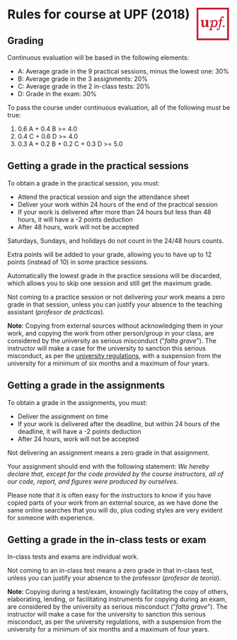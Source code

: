 # <img src="upf_logo.png" align="right" width="80"/>Rules for course at UPF (2018)

## Grading

Continuous evaluation will be based in the following elements:

* A: Average grade in the 9 practical sessions, minus the lowest one: 30%
* B: Average grade in the 3 assignments: 20%
* C: Average grade in the 2 in-class tests: 20%
* D: Grade in the exam: 30%

To pass the course under continuous evaluation, all of the following must be true:

1. 0.6 A + 0.4 B >= 4.0
1. 0.4 C + 0.6 D >= 4.0
1. 0.3 A + 0.2 B + 0.2 C + 0.3 D >= 5.0

## Getting a grade in the practical sessions

To obtain a grade in the practical session, you must:

* Attend the practical session and sign the attendance sheet
* Deliver your work within 24 hours of the end of the practical session
* If your work is delivered after more than 24 hours but less than 48 hours, it will have a -2 points deduction
* After 48 hours, work will not be accepted

Saturdays, Sundays, and holidays do not count in the 24/48 hours counts.

Extra points will be added to your grade, allowing you to have up to 12 points (instead of 10) in some practice sessions.

Automatically the lowest grade in the practice sessions will be discarded, which allows you to skip one session and still get the maximum grade.

Not coming to a practice session or not delivering your work means a zero grade in that session, unless you can justify your absence to the teaching assistant (*profesor de prácticas*).

**Note**: Copying from external sources without acknowledging them in your work, and copying the work from other person/group in your class, are considered by the university as serious misconduct ("*falta grave*"). The instructor will make a case for the university to sanction this serious misconduct, as per the [university regulations](https://seuelectronica.upf.edu/es/regim-disciplinari-dels-estudiants-de-la-universitat-pompeu-fabra), with a suspension from the university for a minimum of six months and a maximum of four years.

## Getting a grade in the assignments

To obtain a grade in the assignments, you must:

* Deliver the assignment on time
* If your work is delivered after the deadline, but within 24 hours of the deadline, it will have a -2 points deduction
* After 24 hours, work will not be accepted

Not delivering an assignment means a zero grade in that assignment.

Your assignment should end with the following statement: *We hereby declare that, except for the code provided by the course instructors, all of our code, report, and figures were produced by ourselves.*

Please note that it is often easy for the instructors to know if you have copied parts of your work from an external source, as we have done the same online searches that you will do, plus coding styles are very evident for someone with experience.

## Getting a grade in the in-class tests or exam

In-class tests and exams are individual work.

Not coming to an in-class test means a zero grade in that in-class test, unless you can justify your absence to the professor (*profesor de teoría*).

**Note**: Copying during a test/exam, knowingly facilitating the copy of others, elaborating, lending, or facilitating instruments for copying during an exam, are considered by the university as serious misconduct ("*falta grave*"). The instructor will make a case for the university to sanction this serious misconduct, as per the university regulations, with a suspension from the university for a minimum of six months and a maximum of four years.
